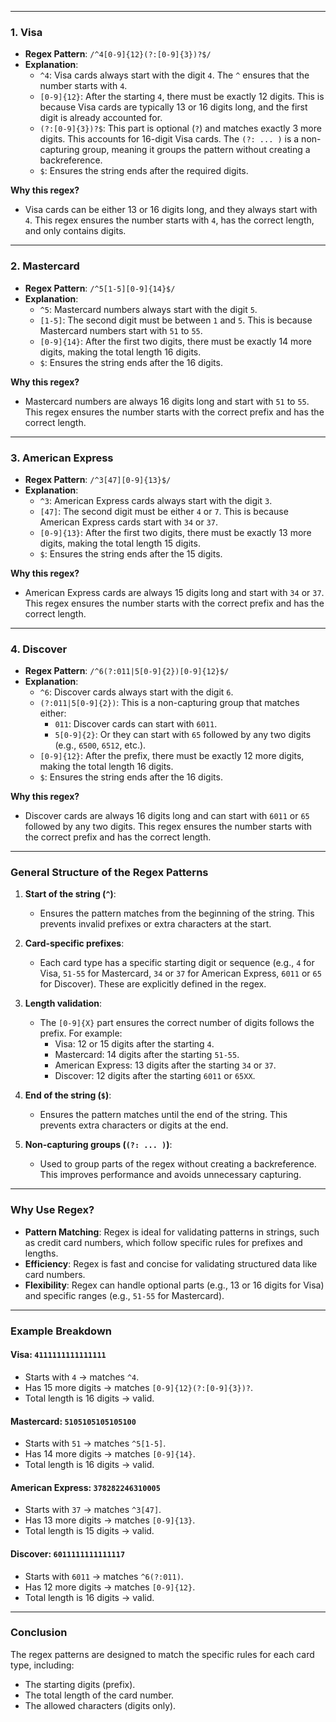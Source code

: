 
---

### 1. **Visa**
   - **Regex Pattern**: `/^4[0-9]{12}(?:[0-9]{3})?$/`
   - **Explanation**:
     - `^4`: Visa cards always start with the digit `4`. The `^` ensures that the number starts with `4`.
     - `[0-9]{12}`: After the starting `4`, there must be exactly 12 digits. This is because Visa cards are typically 13 or 16 digits long, and the first digit is already accounted for.
     - `(?:[0-9]{3})?$`: This part is optional (`?`) and matches exactly 3 more digits. This accounts for 16-digit Visa cards. The `(?: ... )` is a non-capturing group, meaning it groups the pattern without creating a backreference.
     - `$`: Ensures the string ends after the required digits.

   **Why this regex?**
   - Visa cards can be either 13 or 16 digits long, and they always start with `4`. This regex ensures the number starts with `4`, has the correct length, and only contains digits.

---

### 2. **Mastercard**
   - **Regex Pattern**: `/^5[1-5][0-9]{14}$/`
   - **Explanation**:
     - `^5`: Mastercard numbers always start with the digit `5`.
     - `[1-5]`: The second digit must be between `1` and `5`. This is because Mastercard numbers start with `51` to `55`.
     - `[0-9]{14}`: After the first two digits, there must be exactly 14 more digits, making the total length 16 digits.
     - `$`: Ensures the string ends after the 16 digits.

   **Why this regex?**
   - Mastercard numbers are always 16 digits long and start with `51` to `55`. This regex ensures the number starts with the correct prefix and has the correct length.

---

### 3. **American Express**
   - **Regex Pattern**: `/^3[47][0-9]{13}$/`
   - **Explanation**:
     - `^3`: American Express cards always start with the digit `3`.
     - `[47]`: The second digit must be either `4` or `7`. This is because American Express cards start with `34` or `37`.
     - `[0-9]{13}`: After the first two digits, there must be exactly 13 more digits, making the total length 15 digits.
     - `$`: Ensures the string ends after the 15 digits.

   **Why this regex?**
   - American Express cards are always 15 digits long and start with `34` or `37`. This regex ensures the number starts with the correct prefix and has the correct length.

---

### 4. **Discover**
   - **Regex Pattern**: `/^6(?:011|5[0-9]{2})[0-9]{12}$/`
   - **Explanation**:
     - `^6`: Discover cards always start with the digit `6`.
     - `(?:011|5[0-9]{2})`: This is a non-capturing group that matches either:
       - `011`: Discover cards can start with `6011`.
       - `5[0-9]{2}`: Or they can start with `65` followed by any two digits (e.g., `6500`, `6512`, etc.).
     - `[0-9]{12}`: After the prefix, there must be exactly 12 more digits, making the total length 16 digits.
     - `$`: Ensures the string ends after the 16 digits.

   **Why this regex?**
   - Discover cards are always 16 digits long and can start with `6011` or `65` followed by any two digits. This regex ensures the number starts with the correct prefix and has the correct length.

---

### General Structure of the Regex Patterns
1. **Start of the string (`^`)**:
   - Ensures the pattern matches from the beginning of the string. This prevents invalid prefixes or extra characters at the start.

2. **Card-specific prefixes**:
   - Each card type has a specific starting digit or sequence (e.g., `4` for Visa, `51-55` for Mastercard, `34` or `37` for American Express, `6011` or `65` for Discover). These are explicitly defined in the regex.

3. **Length validation**:
   - The `[0-9]{X}` part ensures the correct number of digits follows the prefix. For example:
     - Visa: 12 or 15 digits after the starting `4`.
     - Mastercard: 14 digits after the starting `51-55`.
     - American Express: 13 digits after the starting `34` or `37`.
     - Discover: 12 digits after the starting `6011` or `65XX`.

4. **End of the string (`$`)**:
   - Ensures the pattern matches until the end of the string. This prevents extra characters or digits at the end.

5. **Non-capturing groups (`(?: ... )`)**:
   - Used to group parts of the regex without creating a backreference. This improves performance and avoids unnecessary capturing.

---

### Why Use Regex?
- **Pattern Matching**: Regex is ideal for validating patterns in strings, such as credit card numbers, which follow specific rules for prefixes and lengths.
- **Efficiency**: Regex is fast and concise for validating structured data like card numbers.
- **Flexibility**: Regex can handle optional parts (e.g., 13 or 16 digits for Visa) and specific ranges (e.g., `51-55` for Mastercard).

---

### Example Breakdown
#### Visa: `4111111111111111`
- Starts with `4` → matches `^4`.
- Has 15 more digits → matches `[0-9]{12}(?:[0-9]{3})?`.
- Total length is 16 digits → valid.

#### Mastercard: `5105105105105100`
- Starts with `51` → matches `^5[1-5]`.
- Has 14 more digits → matches `[0-9]{14}`.
- Total length is 16 digits → valid.

#### American Express: `378282246310005`
- Starts with `37` → matches `^3[47]`.
- Has 13 more digits → matches `[0-9]{13}`.
- Total length is 15 digits → valid.

#### Discover: `6011111111111117`
- Starts with `6011` → matches `^6(?:011)`.
- Has 12 more digits → matches `[0-9]{12}`.
- Total length is 16 digits → valid.

---

### Conclusion
The regex patterns are designed to match the specific rules for each card type, including:
- The starting digits (prefix).
- The total length of the card number.
- The allowed characters (digits only).
